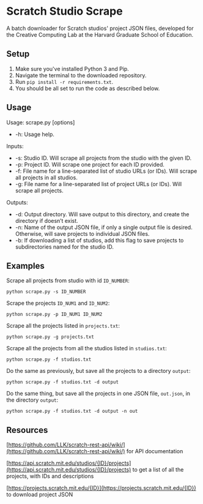 # Scratch Studio Scrape
A batch downloader for Scratch studios' project JSON files, developed for the Creative Computing Lab at the Harvard Graduate School of Education.

## Setup

1. Make sure you've installed Python 3 and Pip.
2. Navigate the terminal to the downloaded repository.
3. Run `pip install -r requirements.txt`.
4. You should be all set to run the code as described below.

## Usage

Usage: scrape.py [options]

- -h: Usage help.

Inputs:

- -s: Studio ID. Will scrape all projects from the studio with the given ID.
- -p: Project ID. Will scrape one project for each ID provided.
- -f: File name for a line-separated list of studio URLs (or IDs). Will scrape all projects in all studios.
- -g: File name for a line-separated list of project URLs (or IDs). Will scrape all projects.

Outputs:

- -d: Output directory. Will save output to this directory, and create the directory if doesn’t exist.
- -n: Name of the output JSON file, if only a single output file is desired. Otherwise, will save projects to individual JSON files.
- -b: If downloading a list of studios, add this flag to save projects to subdirectories named for the studio ID.

## Examples

Scrape all projects from studio with id `ID_NUMBER`:

```python scrape.py -s ID_NUMBER```

Scrape the projects `ID_NUM1` and `ID_NUM2`:

```python scrape.py -p ID_NUM1 ID_NUM2```

Scrape all the projects listed in `projects.txt`:

```python scrape.py -g projects.txt```

Scrape all the projects from all the studios listed in `studios.txt`:

```python scrape.py -f studios.txt```

Do the same as previously, but save all the projects to a directory `output`:

```python scrape.py -f studios.txt -d output```

Do the same thing, but save all the projects in one JSON file, `out.json`, in the directory `output`:

```python scrape.py -f studios.txt -d output -n out```

## Resources
[https://github.com/LLK/scratch-rest-api/wiki/](https://github.com/LLK/scratch-rest-api/wiki/) for API documentation

[https://api.scratch.mit.edu/studios/{ID}/projects](https://api.scratch.mit.edu/studios/{ID}/projects) to get a list of all the projects, with IDs and descriptions

[https://projects.scratch.mit.edu/{ID}](https://projects.scratch.mit.edu/{ID}) to download project JSON
